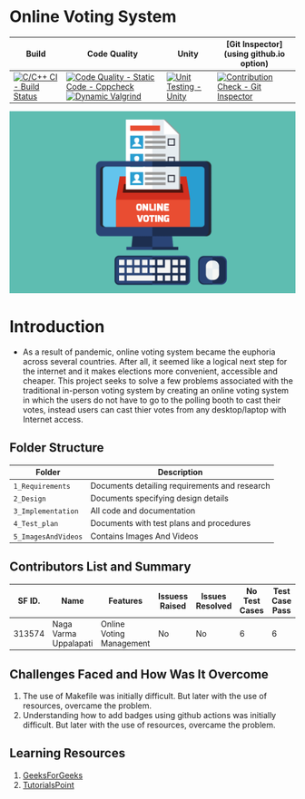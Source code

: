 # Online Voting System

Build | Code Quality | Unity | [Git Inspector](using github.io option)
------|----------|-------|--------------
[![C/C++ CI - Build Status](https://github.com/NagaVarmaUppalapati/STEPin-Mini-Project/actions/workflows/c-cpp.yml/badge.svg)](https://github.com/NagaVarmaUppalapati/STEPin-Mini-Project/actions/workflows/c-cpp.yml) | [![Code Quality - Static Code - Cppcheck](https://github.com/NagaVarmaUppalapati/STEPin-Mini-Project/actions/workflows/cppcheck.yml/badge.svg)](https://github.com/NagaVarmaUppalapati/STEPin-Mini-Project/actions/workflows/cppcheck.yml) [![Dynamic Valgrind](https://github.com/prithvisekhar/AppliedSDLC_Template/actions/workflows/CodeQuality_Dynamic.yml/badge.svg)](https://github.com/prithvisekhar/AppliedSDLC_Template/actions/workflows/CodeQuality_Dynamic.yml)| [![Unit Testing - Unity](https://github.com/NagaVarmaUppalapati/STEPin-Mini-Project/actions/workflows/unity.yml/badge.svg)](https://github.com/NagaVarmaUppalapati/STEPin-Mini-Project/actions/workflows/unity.yml)| [![Contribution Check - Git Inspector](https://github.com/NagaVarmaUppalapati/STEPin-Mini-Project/actions/workflows/gitinspector.yml/badge.svg)](https://github.com/NagaVarmaUppalapati/STEPin-Mini-Project/actions/workflows/gitinspector.yml)

![OnlineVotingSystem](https://github.com/NagaVarmaUppalapati/STEPin-Mini-Project/blob/main/5_ImagesAndVideos/OnlineVotingSystem.png)

# Introduction
- As a result of pandemic, online voting system became the euphoria across several countries. After all, it seemed like a logical next step for the internet and it makes elections more convenient, accessible and cheaper. This project seeks to solve a few problems associated with the traditional in-person voting system by creating an online voting system in which the users do not have to go to the polling booth to cast their votes, instead users can cast thier votes from any desktop/laptop with Internet access.

## Folder Structure
Folder             | Description
-------------------| -----------------------------------------
`1_Requirements`   | Documents detailing requirements and research
`2_Design`         | Documents specifying design details
`3_Implementation` | All code and documentation
`4_Test_plan`      | Documents with test plans and procedures
`5_ImagesAndVideos`   | Contains Images And Videos

## Contributors List and Summary

SF ID. |  Name   |    Features    | Issuess Raised |Issues Resolved|No Test Cases|Test Case Pass
-------|---------|----------------|----------------|---------------|-------------|--------------
313574 | Naga Varma Uppalapati  | Online Voting Management    | No     | No   |6   |6         

## Challenges Faced and How Was It Overcome

1. The use of Makefile was initially difficult. But later with the use of resources, overcame the problem.
2. Understanding how to add badges using github actions was initially difficult. But later with the use of resources, overcame the problem.

## Learning Resources
1. [GeeksForGeeks](https://www.geeksforgeeks.org/c-programming-language/)
2. [TutorialsPoint](https://www.tutorialspoint.com/cprogramming/index.htm)

